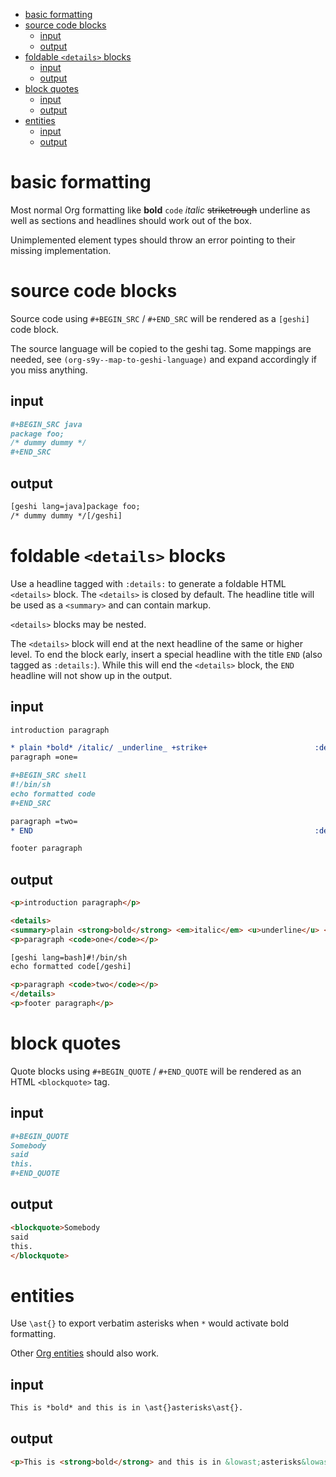 - [basic formatting](#org1113888)
- [source code blocks](#org1e7cb4e)
  - [input](#orgf9379aa)
  - [output](#org832557e)
- [foldable `<details>` blocks](#orgf4f5d89)
  - [input](#org1a2b587)
  - [output](#orgeb38ebf)
- [block quotes](#org7aa5ed4)
  - [input](#org8e5bb50)
  - [output](#orgaf083cd)
- [entities](#orgf42c5b2)
  - [input](#orge21c41f)
  - [output](#org9bb6463)



<a id="org1113888"></a>

# basic formatting

Most normal Org formatting like **bold** `code` *italic* ~~striketrough~~ <span class="underline">underline</span> as well as sections and headlines should work out of the box.

Unimplemented element types should throw an error pointing to their missing implementation.


<a id="org1e7cb4e"></a>

# source code blocks

Source code using `#+BEGIN_SRC` / `#+END_SRC` will be rendered as a `[geshi]` code block.

The source language will be copied to the geshi tag. Some mappings are needed, see `(org-s9y--map-to-geshi-language)` and expand accordingly if you miss anything.


<a id="orgf9379aa"></a>

## input

```org
#+BEGIN_SRC java
package foo;
/* dummy dummy */
#+END_SRC
```


<a id="org832557e"></a>

## output

```html
[geshi lang=java]package foo;
/* dummy dummy */[/geshi]
```


<a id="orgf4f5d89"></a>

# foldable `<details>` blocks

Use a headline tagged with `:details:` to generate a foldable HTML `<details>` block. The `<details>` is closed by default. The headline title will be used as a `<summary>` and can contain markup.

`<details>` blocks may be nested.

The `<details>` block will end at the next headline of the same or higher level. To end the block early, insert a special headline with the title `END` (also tagged as `:details:`). While this will end the `<details>` block, the `END` headline will not show up in the output.


<a id="org1a2b587"></a>

## input

```org
introduction paragraph

* plain *bold* /italic/ _underline_ +strike+                        :details:
paragraph =one=

#+BEGIN_SRC shell
#!/bin/sh
echo formatted code
#+END_SRC

paragraph =two=
* END                                                               :details:

footer paragraph
```


<a id="orgeb38ebf"></a>

## output

```html
<p>introduction paragraph</p>

<details>
<summary>plain <strong>bold</strong> <em>italic</em> <u>underline</u> <s>strike</s></summary>
<p>paragraph <code>one</code></p>

[geshi lang=bash]#!/bin/sh
echo formatted code[/geshi]

<p>paragraph <code>two</code></p>
</details>
<p>footer paragraph</p>
```


<a id="org7aa5ed4"></a>

# block quotes

Quote blocks using `#+BEGIN_QUOTE` / `#+END_QUOTE` will be rendered as an HTML `<blockquote>` tag.


<a id="org8e5bb50"></a>

## input

```org
#+BEGIN_QUOTE
Somebody
said
this.
#+END_QUOTE
```


<a id="orgaf083cd"></a>

## output

```html
<blockquote>Somebody
said
this.
</blockquote>
```


<a id="orgf42c5b2"></a>

# entities

Use `\ast{}` to export verbatim asterisks when `*` would activate bold formatting.

Other [Org entities](https://orgmode.org/manual/Special-Symbols.html) should also work.


<a id="orge21c41f"></a>

## input

```org
This is *bold* and this is in \ast{}asterisks\ast{}.
```


<a id="org9bb6463"></a>

## output

```html
<p>This is <strong>bold</strong> and this is in &lowast;asterisks&lowast;.</p>
```
